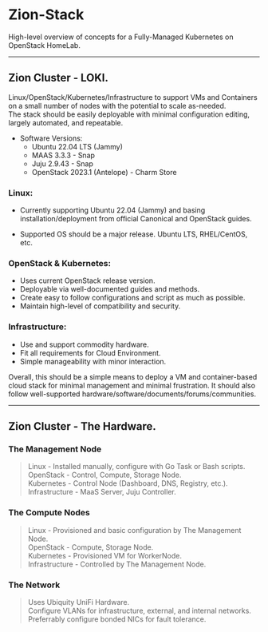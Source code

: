 # Zion-Stack

High-level overview of concepts for a Fully-Managed Kubernetes on OpenStack HomeLab.  

---

## Zion Cluster - LOKI.

Linux/OpenStack/Kubernetes/Infrastructure to support VMs and Containers on a small number of nodes with the potential to scale as-needed.  
The stack should be easily deployable with minimal configuration editing, largely automated, and repeatable.  

- Software Versions:  
    - Ubuntu 22.04 LTS (Jammy)  
    - MAAS 3.3.3 - Snap  
    - Juju 2.9.43 - Snap  
    - OpenStack 2023.1 (Antelope) - Charm Store  

### Linux:

- Currently supporting Ubuntu 22.04 (Jammy) and basing installation/deployment from official Canonical and OpenStack guides.  

- Supported OS should be a major release. Ubuntu LTS, RHEL/CentOS, etc.  

### OpenStack & Kubernetes:

- Uses current OpenStack release version.  
- Deployable via well-documented guides and methods.  
- Create easy to follow configurations and script as much as possible.  
- Maintain high-level of compatibility and security.  

### Infrastructure:

- Use and support commodity hardware.  
- Fit all requirements for Cloud Environment.  
- Simple manageability with minor interaction.  

Overall, this should be a simple means to deploy a VM and container-based cloud stack for minimal management and minimal frustration. It should also follow well-supported hardware/software/documents/forums/communities. 

---

## Zion Cluster - The Hardware.

### The Management Node  

> Linux - Installed manually, configure with Go Task or Bash scripts.  
> OpenStack - Control, Compute, Storage Node.  
> Kubernetes - Control Node (Dashboard, DNS, Registry, etc.).  
> Infrastructure - MaaS Server, Juju Controller.  

### The Compute Nodes  

> Linux - Provisioned and basic configuration by The Management Node.  
> OpenStack - Compute, Storage Node.  
> Kubernetes - Provisioned VM for WorkerNode.  
> Infrastructure - Controlled by The Management Node.  

### The Network  

> Uses Ubiquity UniFi Hardware.  
> Configure VLANs for infrastructure, external, and internal networks.  
> Preferrably configure bonded NICs for fault tolerance.